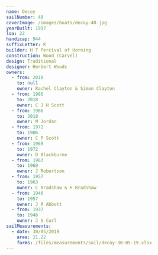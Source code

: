 ```yaml
---
name: Decoy
sailNumber: 40
coverImage: /images/boats/decoy-40.jpg
yearBuilt: 1937
loa: 22
handicap: 944
suffixLetter: K
builder: H T Percival of Horning
construction: Wood (Carvel)
design: Traditional
designer: Herbert Woods
owners:
  - from: 2018
    to: null
    owner: Rachel Clayton & Simon Clayton
  - from: 1986
    to: 2018
    owner: C J H Scott
  - from: 1986
    to: 2018
    owner: M Jordan
  - from: 1972
    to: 1986
    owner: C P Scott
  - from: 1969
    to: 1972
    owner: D Blackburne
  - from: 1963
    to: 1969
    owner: J Robertson
  - from: 1957
    to: 1963
    owner: C Bradshaw & H Bradshaw
  - from: 1946
    to: 1957
    owner: J R Abbott
  - from: 1937
    to: 1946
    owner: J S Curl
sailMeasurements:
  - date: 30/05/2019
    area: 21.22
    forms: /files/measurements/sail/decoy-30-05-19.xlsx
---
```

